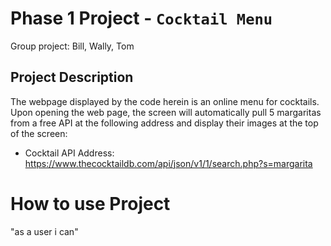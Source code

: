 # Phase 1 Project - `Cocktail Menu`
Group project: Bill, Wally, Tom

## Project Description
The webpage displayed by the code herein is an online menu for cocktails. Upon opening the web page, the screen will automatically pull 5 margaritas from a free API at the following address and display their images at the top of the screen:

* Cocktail API Address: https://www.thecocktaildb.com/api/json/v1/1/search.php?s=margarita 



# How to use Project
"as a user i can"